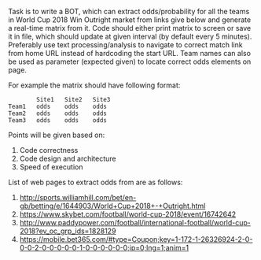 Task is to write a BOT, which can extract odds/probability for all the teams in World Cup 2018 Win Outright market from links give below and generate a real-time matrix from it. Code should either print matrix to screen or save it in file, which should update at given interval (by default every 5 minutes). Preferably use text processing/analysis to navigate to correct match link from home URL instead of hardcoding the start URL. Team names can also be used as parameter (expected given) to locate correct odds elements on page.

For example the matrix should have following format:

            Site1   Site2   Site3
    Team1   odds    odds    odds
    Team2   odds    odds    odds
    Team3   odds    odds    odds


Points will be given based on:
1. Code correctness 
2. Code design and architecture
3. Speed of execution


List of web pages to extract odds from are as follows:

1. http://sports.williamhill.com/bet/en-gb/betting/e/1644903/World+Cup+2018+-+Outright.html
2. https://www.skybet.com/football/world-cup-2018/event/16742642
3. http://www.paddypower.com/football/international-football/world-cup-2018?ev_oc_grp_ids=1828129
4. https://mobile.bet365.com/#type=Coupon;key=1-172-1-26326924-2-0-0-0-2-0-0-0-0-0-1-0-0-0-0-0-0;ip=0;lng=1;anim=1
